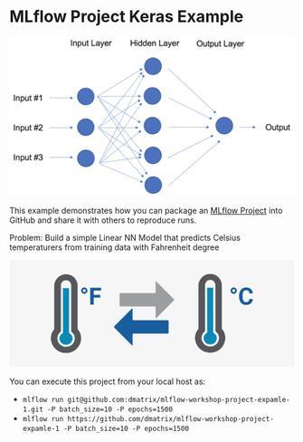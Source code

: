 # MLflow Project Keras Example 

![](images/nn_linear_regression.png)

This example demonstrates how you can package an [MLflow Project](https://mlflow.org/docs/latest/projects.html) into GitHub and share it with 
others to reproduce runs.

Problem: Build a simple Linear NN Model that predicts Celsius temperaturers from training data with Fahrenheit degree

![](images/temperature-conversion.png)


You can execute this project from your local host as:

* ```mlflow run git@github.com:dmatrix/mlflow-workshop-project-expamle-1.git -P batch_size=10 -P epochs=1500```
* ```mlflow run https://github.com/dmatrix/mlflow-workshop-project-expamle-1 -P batch_size=10 -P epochs=1500```
